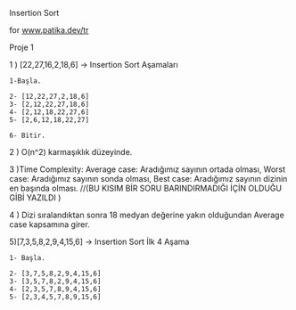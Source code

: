 Insertion Sort

for www.patika.dev/tr


Proje 1

1 ) [22,27,16,2,18,6] -> Insertion Sort Aşamaları

    1-Başla.

    2- [12,22,27,2,18,6]
    3- [2,12,22,27,18,6]
    4- [2,12,18,22,27,6]
    5- [2,6,12,18,22,27]

    6- Bitir.


2 ) O(n^2) karmaşıklık düzeyinde.

3 )Time Complexity: Average case: Aradığımız sayının ortada olması,
Worst case: Aradığımız sayının sonda olması, 
Best case: Aradığımız sayının dizinin en başında olması.
//(BU KISIM BİR SORU BARINDIRMADIĞI İÇİN OLDUĞU GİBİ YAZILDI )



4 ) Dizi sıralandıktan sonra 18 medyan değerine yakın olduğundan Average case kapsamına girer.

5)[7,3,5,8,2,9,4,15,6] -> Insertion Sort İlk  4 Aşama

    1- Başla.
    
    2- [3,7,5,8,2,9,4,15,6]
    3- [3,5,7,8,2,9,4,15,6]
    4- [2,3,5,7,8,9,4,15,6]
    5- [2,3,4,5,7,8,9,15,6]
